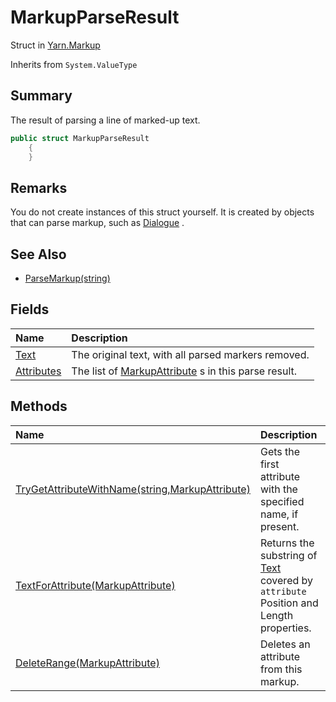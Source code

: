 # MarkupParseResult

Struct in [Yarn.Markup](/api/csharp/yarn.markup.md)

Inherits from `System.ValueType`

## Summary


The result of parsing a line of marked-up text.


```csharp
public struct MarkupParseResult
    {
    }
```

## Remarks


You do not create instances of this struct yourself. It is created
by objects that can parse markup, such as  <a href="yarn.dialogue.md">Dialogue</a> .


## See Also

* [ParseMarkup(string)](/api/csharp/yarn.dialogue.parsemarkup.md)

## Fields

|Name|Description|
|:---|:---|
|[Text](/api/csharp/yarn.markup.markupparseresult.text.md)|The original text, with all parsed markers removed.|
|[Attributes](/api/csharp/yarn.markup.markupparseresult.attributes.md)|The list of  <a href="yarn.markup.markupattribute.md">MarkupAttribute</a> s in this parse result.|

## Methods

|Name|Description|
|:---|:---|
|[TryGetAttributeWithName(string,MarkupAttribute)](/api/csharp/yarn.markup.markupparseresult.trygetattributewithname.md)|Gets the first attribute with the specified name, if present.|
|[TextForAttribute(MarkupAttribute)](/api/csharp/yarn.markup.markupparseresult.textforattribute.md)|Returns the substring of  <a href="yarn.markup.markupparseresult.text.md">Text</a>  covered by <code>attribute</code>  Position and Length properties.|
|[DeleteRange(MarkupAttribute)](/api/csharp/yarn.markup.markupparseresult.deleterange.md)|Deletes an attribute from this markup.|

